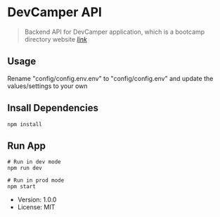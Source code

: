# DevCamper API

> Backend API for DevCamper application, which is a bootcamp directory website [_link_](https://devcamperstepan.click)

## Usage

Rename "config/config.env.env" to "config/config.env" and update the values/settings to your own

## Insall Dependencies
```
npm install
```

## Run App
```
# Run in dev mode
npm run dev

# Run in prod mode
npm start
```

- Version: 1.0.0
- License: MIT
